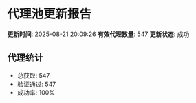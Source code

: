 # 代理池更新报告

**更新时间**: 2025-08-21 20:09:26
**有效代理数量**: 547
**更新状态**:  成功

## 代理统计
- 总获取: 547
- 验证通过: 547
- 成功率: 100%
